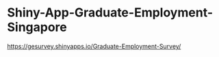 # Shiny-App-Graduate-Employment-Singapore
https://gesurvey.shinyapps.io/Graduate-Employment-Survey/
